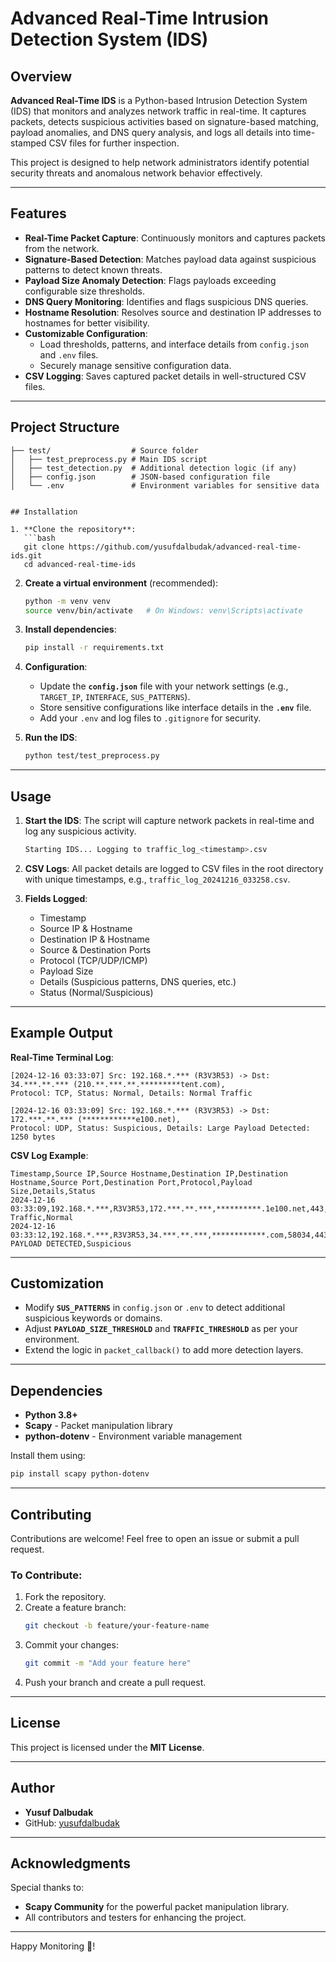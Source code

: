 # Advanced Real-Time Intrusion Detection System (IDS)

## Overview
**Advanced Real-Time IDS** is a Python-based Intrusion Detection System (IDS) that monitors and analyzes network traffic in real-time. It captures packets, detects suspicious activities based on signature-based matching, payload anomalies, and DNS query analysis, and logs all details into time-stamped CSV files for further inspection.

This project is designed to help network administrators identify potential security threats and anomalous network behavior effectively.

---

## Features
- **Real-Time Packet Capture**: Continuously monitors and captures packets from the network.
- **Signature-Based Detection**: Matches payload data against suspicious patterns to detect known threats.
- **Payload Size Anomaly Detection**: Flags payloads exceeding configurable size thresholds.
- **DNS Query Monitoring**: Identifies and flags suspicious DNS queries.
- **Hostname Resolution**: Resolves source and destination IP addresses to hostnames for better visibility.
- **Customizable Configuration**: 
  - Load thresholds, patterns, and interface details from `config.json` and `.env` files.
  - Securely manage sensitive configuration data.
- **CSV Logging**: Saves captured packet details in well-structured CSV files.

---

## Project Structure
```
├── test/                  # Source folder
│   ├── test_preprocess.py # Main IDS script
│   ├── test_detection.py  # Additional detection logic (if any)
│   ├── config.json        # JSON-based configuration file
│   └── .env               # Environment variables for sensitive data


## Installation

1. **Clone the repository**:
   ```bash
   git clone https://github.com/yusufdalbudak/advanced-real-time-ids.git
   cd advanced-real-time-ids
   ```

2. **Create a virtual environment** (recommended):
   ```bash
   python -m venv venv
   source venv/bin/activate   # On Windows: venv\Scripts\activate
   ```

3. **Install dependencies**:
   ```bash
   pip install -r requirements.txt
   ```

4. **Configuration**:
   - Update the **`config.json`** file with your network settings (e.g., `TARGET_IP`, `INTERFACE`, `SUS_PATTERNS`).
   - Store sensitive configurations like interface details in the **`.env`** file.
   - Add your `.env` and log files to `.gitignore` for security.

5. **Run the IDS**:
   ```bash
   python test/test_preprocess.py
   ```

---


## Usage
1. **Start the IDS**:
   The script will capture network packets in real-time and log any suspicious activity.
   ```bash
   Starting IDS... Logging to traffic_log_<timestamp>.csv
   ```
2. **CSV Logs**:
   All packet details are logged to CSV files in the root directory with unique timestamps, e.g., `traffic_log_20241216_033258.csv`.

3. **Fields Logged**:
   - Timestamp
   - Source IP & Hostname
   - Destination IP & Hostname
   - Source & Destination Ports
   - Protocol (TCP/UDP/ICMP)
   - Payload Size
   - Details (Suspicious patterns, DNS queries, etc.)
   - Status (Normal/Suspicious)

---


## Example Output
**Real-Time Terminal Log**:
```
[2024-12-16 03:33:07] Src: 192.168.*.*** (R3V3R53) -> Dst: 34.***.**.*** (210.**.***.**.*********tent.com),
Protocol: TCP, Status: Normal, Details: Normal Traffic

[2024-12-16 03:33:09] Src: 192.168.*.*** (R3V3R53) -> Dst: 172.***.**.*** (************e100.net),
Protocol: UDP, Status: Suspicious, Details: Large Payload Detected: 1250 bytes
```

**CSV Log Example**:
```csv
Timestamp,Source IP,Source Hostname,Destination IP,Destination Hostname,Source Port,Destination Port,Protocol,Payload Size,Details,Status
2024-12-16 03:33:09,192.168.*.***,R3V3R53,172.***.**.***,**********.1e100.net,443,443,TCP,0,Normal Traffic,Normal
2024-12-16 03:33:12,192.168.*.***,R3V3R53,34.***.**.***,************.com,58034,443,UDP,1250,LARGE PAYLOAD DETECTED,Suspicious
```

---


## Customization
- Modify **`SUS_PATTERNS`** in `config.json` or `.env` to detect additional suspicious keywords or domains.
- Adjust **`PAYLOAD_SIZE_THRESHOLD`** and **`TRAFFIC_THRESHOLD`** as per your environment.
- Extend the logic in `packet_callback()` to add more detection layers.

---

## Dependencies
- **Python 3.8+**
- **Scapy** - Packet manipulation library
- **python-dotenv** - Environment variable management

Install them using:
```bash
pip install scapy python-dotenv
```

---


## Contributing
Contributions are welcome! Feel free to open an issue or submit a pull request.

### To Contribute:
1. Fork the repository.
2. Create a feature branch:
   ```bash
   git checkout -b feature/your-feature-name
   ```
3. Commit your changes:
   ```bash
   git commit -m "Add your feature here"
   ```
4. Push your branch and create a pull request.

---

## License
This project is licensed under the **MIT License**.

---

## Author
- **Yusuf Dalbudak**
- GitHub: [yusufdalbudak](https://github.com/yusufdalbudak)

---

## Acknowledgments
Special thanks to:
- **Scapy Community** for the powerful packet manipulation library.
- All contributors and testers for enhancing the project.

---

Happy Monitoring 🚀!
